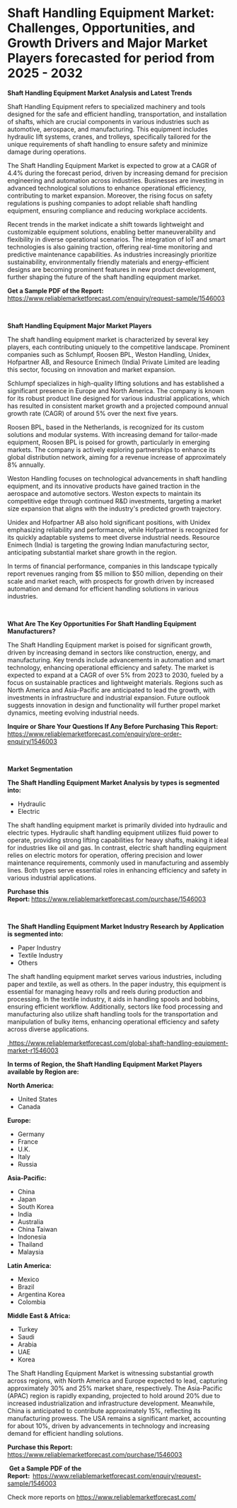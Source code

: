 <p><h1>Shaft Handling Equipment Market: Challenges, Opportunities, and Growth Drivers and Major Market Players forecasted for period from 2025 - 2032</h1></p><p><strong>Shaft Handling Equipment Market Analysis and Latest Trends</strong></p>
<p><p>Shaft Handling Equipment refers to specialized machinery and tools designed for the safe and efficient handling, transportation, and installation of shafts, which are crucial components in various industries such as automotive, aerospace, and manufacturing. This equipment includes hydraulic lift systems, cranes, and trolleys, specifically tailored for the unique requirements of shaft handling to ensure safety and minimize damage during operations.</p><p>The Shaft Handling Equipment Market is expected to grow at a CAGR of 4.4% during the forecast period, driven by increasing demand for precision engineering and automation across industries. Businesses are investing in advanced technological solutions to enhance operational efficiency, contributing to market expansion. Moreover, the rising focus on safety regulations is pushing companies to adopt reliable shaft handling equipment, ensuring compliance and reducing workplace accidents.</p><p>Recent trends in the market indicate a shift towards lightweight and customizable equipment solutions, enabling better maneuverability and flexibility in diverse operational scenarios. The integration of IoT and smart technologies is also gaining traction, offering real-time monitoring and predictive maintenance capabilities. As industries increasingly prioritize sustainability, environmentally friendly materials and energy-efficient designs are becoming prominent features in new product development, further shaping the future of the shaft handling equipment market.</p></p>
<p><strong>Get a Sample PDF of the Report:&nbsp;</strong> <a href="https://www.reliablemarketforecast.com/enquiry/request-sample/1546003?utm_campaign=2248&utm_medium=2&utm_source=Github&utm_content=ia&utm_term=08042025&utm_id=shaft-handling-equipment">https://www.reliablemarketforecast.com/enquiry/request-sample/1546003</a></p>
<p>&nbsp;</p>
<p><strong>Shaft Handling Equipment Major Market Players</strong></p>
<p><p>The shaft handling equipment market is characterized by several key players, each contributing uniquely to the competitive landscape. Prominent companies such as Schlumpf, Roosen BPL, Weston Handling, Unidex, Hofpartner AB, and Resource Enimech (India) Private Limited are leading this sector, focusing on innovation and market expansion.</p><p>Schlumpf specializes in high-quality lifting solutions and has established a significant presence in Europe and North America. The company is known for its robust product line designed for various industrial applications, which has resulted in consistent market growth and a projected compound annual growth rate (CAGR) of around 5% over the next five years.</p><p>Roosen BPL, based in the Netherlands, is recognized for its custom solutions and modular systems. With increasing demand for tailor-made equipment, Roosen BPL is poised for growth, particularly in emerging markets. The company is actively exploring partnerships to enhance its global distribution network, aiming for a revenue increase of approximately 8% annually.</p><p>Weston Handling focuses on technological advancements in shaft handling equipment, and its innovative products have gained traction in the aerospace and automotive sectors. Weston expects to maintain its competitive edge through continued R&D investments, targeting a market size expansion that aligns with the industry's predicted growth trajectory.</p><p>Unidex and Hofpartner AB also hold significant positions, with Unidex emphasizing reliability and performance, while Hofpartner is recognized for its quickly adaptable systems to meet diverse industrial needs. Resource Enimech (India) is targeting the growing Indian manufacturing sector, anticipating substantial market share growth in the region.</p><p>In terms of financial performance, companies in this landscape typically report revenues ranging from $5 million to $50 million, depending on their scale and market reach, with prospects for growth driven by increased automation and demand for efficient handling solutions in various industries.</p></p>
<p>&nbsp;</p>
<p><strong>What Are The Key Opportunities For Shaft Handling Equipment Manufacturers?</strong></p>
<p><p>The Shaft Handling Equipment market is poised for significant growth, driven by increasing demand in sectors like construction, energy, and manufacturing. Key trends include advancements in automation and smart technology, enhancing operational efficiency and safety. The market is expected to expand at a CAGR of over 5% from 2023 to 2030, fueled by a focus on sustainable practices and lightweight materials. Regions such as North America and Asia-Pacific are anticipated to lead the growth, with investments in infrastructure and industrial expansion. Future outlook suggests innovation in design and functionality will further propel market dynamics, meeting evolving industrial needs.</p></p>
<p><strong>Inquire or Share Your Questions If Any Before Purchasing This Report:</strong> <a href="https://www.reliablemarketforecast.com/enquiry/pre-order-enquiry/1546003?utm_campaign=2248&utm_medium=2&utm_source=Github&utm_content=ia&utm_term=08042025&utm_id=shaft-handling-equipment">https://www.reliablemarketforecast.com/enquiry/pre-order-enquiry/1546003</a></p>
<p>&nbsp;</p>
<p><strong>Market Segmentation</strong></p>
<p><strong>The Shaft Handling Equipment Market Analysis by types is segmented into:</strong></p>
<p><ul><li>Hydraulic</li><li>Electric</li></ul></p>
<p><p>The shaft handling equipment market is primarily divided into hydraulic and electric types. Hydraulic shaft handling equipment utilizes fluid power to operate, providing strong lifting capabilities for heavy shafts, making it ideal for industries like oil and gas. In contrast, electric shaft handling equipment relies on electric motors for operation, offering precision and lower maintenance requirements, commonly used in manufacturing and assembly lines. Both types serve essential roles in enhancing efficiency and safety in various industrial applications.</p></p>
<p><strong>Purchase this Report:&nbsp;</strong><a href="https://www.reliablemarketforecast.com/purchase/1546003?utm_campaign=2248&utm_medium=2&utm_source=Github&utm_content=ia&utm_term=08042025&utm_id=shaft-handling-equipment">https://www.reliablemarketforecast.com/purchase/1546003</a></p>
<p>&nbsp;</p>
<p><strong>The Shaft Handling Equipment Market Industry Research by Application is segmented into:</strong></p>
<p><ul><li>Paper Industry</li><li>Textile Industry</li><li>Others</li></ul></p>
<p><p>The shaft handling equipment market serves various industries, including paper and textile, as well as others. In the paper industry, this equipment is essential for managing heavy rolls and reels during production and processing. In the textile industry, it aids in handling spools and bobbins, ensuring efficient workflow. Additionally, sectors like food processing and manufacturing also utilize shaft handling tools for the transportation and manipulation of bulky items, enhancing operational efficiency and safety across diverse applications.</p></p>
<p><a href="https://www.reliablemarketforecast.com/global-shaft-handling-equipment-market-r1546003?utm_campaign=2248&utm_medium=2&utm_source=Github&utm_content=ia&utm_term=08042025&utm_id=shaft-handling-equipment">&nbsp;https://www.reliablemarketforecast.com/global-shaft-handling-equipment-market-r1546003</a></p>
<p><strong>In terms of Region, the Shaft Handling Equipment Market Players available by Region are:</strong></p>
<p>
    <p> <strong> North America: </strong>
        <ul>
            <li>United States</li>
            <li>Canada</li>
        </ul>
        </p> 
    <p> <strong> Europe: </strong>
        <ul>
            <li>Germany</li>
            <li>France</li>
            <li>U.K.</li>
            <li>Italy</li>
            <li>Russia</li>
        </ul>
        </p> 
    <p> <strong> Asia-Pacific: </strong>
        <ul>
            <li>China</li>
            <li>Japan</li>
            <li>South Korea</li>
            <li>India</li>
            <li>Australia</li>
            <li>China Taiwan</li>
            <li>Indonesia</li>
            <li>Thailand</li>
            <li>Malaysia</li>
        </ul>
        </p> 
    <p> <strong> Latin America: </strong>
        <ul>
            <li>Mexico</li>
            <li>Brazil</li>
            <li>Argentina Korea</li>
            <li>Colombia</li>
        </ul>
        </p> 
    <p> <strong> Middle East & Africa: </strong>
        <ul>
            <li>Turkey</li>
            <li>Saudi</li>
            <li>Arabia</li>
            <li>UAE</li>
            <li>Korea</li>
        </ul>
    </p>
    </p>
<p><p>The Shaft Handling Equipment Market is witnessing substantial growth across regions, with North America and Europe expected to lead, capturing approximately 30% and 25% market share, respectively. The Asia-Pacific (APAC) region is rapidly expanding, projected to hold around 20% due to increased industrialization and infrastructure development. Meanwhile, China is anticipated to contribute approximately 15%, reflecting its manufacturing prowess. The USA remains a significant market, accounting for about 10%, driven by advancements in technology and increasing demand for efficient handling solutions.</p></p>
<p><strong>Purchase this Report: </strong><a href="https://www.reliablemarketforecast.com/purchase/1546003?utm_campaign=2248&utm_medium=2&utm_source=Github&utm_content=ia&utm_term=08042025&utm_id=shaft-handling-equipment">https://www.reliablemarketforecast.com/purchase/1546003</a></p>
<p>&nbsp;<strong>Get a Sample PDF of the Report:&nbsp;&nbsp;</strong><a href="https://www.reliablemarketforecast.com/enquiry/request-sample/1546003?utm_campaign=2248&utm_medium=2&utm_source=Github&utm_content=ia&utm_term=08042025&utm_id=shaft-handling-equipment">https://www.reliablemarketforecast.com/enquiry/request-sample/1546003</a></p>
<p><strong></strong></p>
<p>Check more reports on <a href="https://www.reliablemarketforecast.com/?utm_campaign=2248&utm_medium=2&utm_source=Github&utm_content=ia&utm_term=08042025&utm_id=shaft-handling-equipment">https://www.reliablemarketforecast.com/</a></p>